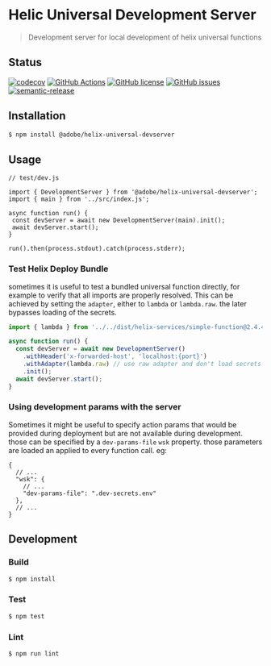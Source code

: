 # Helic Universal Development Server

> Development server for local development of helix universal functions

## Status
[![codecov](https://img.shields.io/codecov/c/github/adobe/helix-universal-devserver.svg)](https://codecov.io/gh/adobe/helix-universal-devserver)
[![GitHub Actions](https://img.shields.io/github/actions/workflow/status/adobe/helix-universal-devserver/main.yaml)](https://github.com/adobe/helix-universal-devserver/actions/workflows/main.yaml)
[![GitHub license](https://img.shields.io/github/license/adobe/helix-universal-devserver.svg)](https://github.com/adobe/helix-universal-devserver/blob/master/LICENSE.txt)
[![GitHub issues](https://img.shields.io/github/issues/adobe/helix-universal-devserver.svg)](https://github.com/adobe/helix-universal-devserver/issues)
[![semantic-release](https://img.shields.io/badge/%20%20%F0%9F%93%A6%F0%9F%9A%80-semantic--release-e10079.svg)](https://github.com/semantic-release/semantic-release)

## Installation

```bash
$ npm install @adobe/helix-universal-devserver
```

## Usage

```
// test/dev.js

import { DevelopmentServer } from '@adobe/helix-universal-devserver';
import { main } from '../src/index.js';

async function run() {
 const devServer = await new DevelopmentServer(main).init();
 await devServer.start();
}

run().then(process.stdout).catch(process.stderr);
```

### Test Helix Deploy Bundle

sometimes it is useful to test a bundled universal function directly, for example to verify that
all imports are properly resolved. This can be achieved by setting the `adapter`, either to
`lambda` or `lambda.raw`. the later bypasses loading of the secrets.

```js
import { lambda } from '../../dist/helix-services/simple-function@2.4.44-bundle.cjs';

async function run() {
  const devServer = await new DevelopmentServer()
    .withHeader('x-forwarded-host', 'localhost:{port}')
    .withAdapter(lambda.raw) // use raw adapter and don't load secrets
    .init();
  await devServer.start();
}
```

### Using development params with the server

Sometimes it might be useful to specify action params that would be provided during deployment
but are not available during development. those can be specified by a `dev-params-file` `wsk`
property. those parameters are loaded an applied to every function call. eg:

```json5
{
  // ...
  "wsk": {
    // ...
    "dev-params-file": ".dev-secrets.env"
  },
  // ...
}
```

## Development

### Build

```bash
$ npm install
```

### Test

```bash
$ npm test
```

### Lint

```bash
$ npm run lint
```
